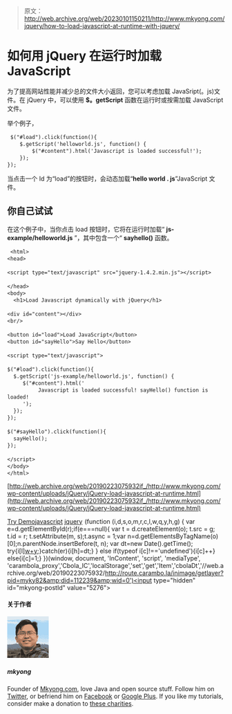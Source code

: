> 原文：<http://web.archive.org/web/20230101150211/http://www.mkyong.com/jquery/how-to-load-javascript-at-runtime-with-jquery/>

# 如何用 jQuery 在运行时加载 JavaScript

为了提高网站性能并减少总的文件大小返回，您可以考虑加载 JavaSript(。js)文件。在 jQuery 中，可以使用 **$。getScript** 函数在运行时或按需加载 JavaScript 文件。

举个例子，

```
 $("#load").click(function(){
	$.getScript('helloworld.js', function() {
  		$("#content").html('Javascript is loaded successful!');
	});
}); 
```

当点击一个 Id 为“load”的按钮时，会动态加载“**hello world . js**”JavaScript 文件。

## 你自己试试

在这个例子中，当你点击 load 按钮时，它将在运行时加载“ **js-example/helloworld.js** ”，其中包含一个“ **sayhello()** 函数。

```
 <html>
<head>

<script type="text/javascript" src="jquery-1.4.2.min.js"></script>

</head>
<body>
  <h1>Load Javascript dynamically with jQuery</h1>

<div id="content"></div>
<br/>

<button id="load">Load JavaScript</button>
<button id="sayHello">Say Hello</button>

<script type="text/javascript">

$("#load").click(function(){
  $.getScript('js-example/helloworld.js', function() {
     $("#content").html('
          Javascript is loaded successful! sayHello() function is loaded!
     ');
  });
});

$("#sayHello").click(function(){
  sayHello();
});

</script>
</body>
</html> 
```

[http://web.archive.org/web/20190223075932if_/http://www.mkyong.com/wp-content/uploads/jQuery/jQuery-load-javascript-at-runtime.html](http://web.archive.org/web/20190223075932if_/http://www.mkyong.com/wp-content/uploads/jQuery/jQuery-load-javascript-at-runtime.html)

[Try Demo](http://web.archive.org/web/20190223075932/http://www.mkyong.com/wp-content/uploads/jQuery/jQuery-load-javascript-at-runtime.html)[javascript](http://web.archive.org/web/20190223075932/http://www.mkyong.com/tag/javascript/) [jquery](http://web.archive.org/web/20190223075932/http://www.mkyong.com/tag/jquery/)![](img/a426ec502c721099e8e97bf73734d109.png) (function (i,d,s,o,m,r,c,l,w,q,y,h,g) { var e=d.getElementById(r);if(e===null){ var t = d.createElement(o); t.src = g; t.id = r; t.setAttribute(m, s);t.async = 1;var n=d.getElementsByTagName(o)[0];n.parentNode.insertBefore(t, n); var dt=new Date().getTime(); try{i[l][w+y](h,i[l][q+y](h)+'&amp;'+dt);}catch(er){i[h]=dt;} } else if(typeof i[c]!=='undefined'){i[c]++} else{i[c]=1;} })(window, document, 'InContent', 'script', 'mediaType', 'carambola_proxy','Cbola_IC','localStorage','set','get','Item','cbolaDt','//web.archive.org/web/20190223075932/http://route.carambo.la/inimage/getlayer?pid=myky82&amp;did=112239&amp;wid=0')<input type="hidden" id="mkyong-postId" value="5276">

#### 关于作者

![author image](img/50a5bb62fc6362a37f476e288b2b6c31.png)

##### mkyong

Founder of [Mkyong.com](http://web.archive.org/web/20190223075932/http://mkyong.com/), love Java and open source stuff. Follow him on [Twitter](http://web.archive.org/web/20190223075932/https://twitter.com/mkyong), or befriend him on [Facebook](http://web.archive.org/web/20190223075932/http://www.facebook.com/java.tutorial) or [Google Plus](http://web.archive.org/web/20190223075932/https://plus.google.com/110948163568945735692?rel=author). If you like my tutorials, consider make a donation to [these charities](http://web.archive.org/web/20190223075932/http://www.mkyong.com/blog/donate-to-charity/).